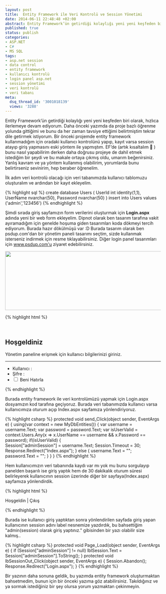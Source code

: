 ```yaml
---
layout: post
title:  Entity Framework ile Veri Kontrolü ve Session Yönetimi
date: 2014-06-11 22:48:48 +02:00
abstract: Entity Framework’ün getirdiği kolaylığı yeni yeni keşfeden biri olarak, hızlıca ilerlemeye devam ediyorum. Daha önceki yazımda da proje bazlı öğrenme yolunda gittiğimi...
published: true
status: publish
categories:
- ASP.NET
- C#
- MS SQL
tags:
- asp.net session
- data control
- entity framework
- kullanıcı kontrolü
- login panel asp.net
- session yönetimi
- veri kontrolü
- veri tabanı
meta:
  dsq_thread_id: '3001018139'
  views: '3288'
---
```


Entity Framework’ün getirdiği kolaylığı yeni yeni keşfeden biri olarak, hızlıca ilerlemeye devam ediyorum. Daha önceki yazımda da proje bazlı öğrenme yolunda gittiğimi ve bunu da her zaman tavsiye ettiğimi belirtmiştim tekrar dile getirmek istiyorum. Bir önceki projemde entity framework kullanmadığım için oradaki kullanıcı kontrolünü yapıp, kayıt varsa session atayıp giriş yapmasını eski yöntem ile yapmıştım. EF’de (artık kısaltalım 🙂 ) bunu nasıl yapabilirim derken daha doğrusu projeye de dahil etmek istediğim bir şeydi ve bu makale ortaya çıkmış oldu, umarım beğenirsiniz. Yanlış kavram ve ya yöntem kullanmış olabilirim, yorumlarda bunu belirtirseniz sevinirim, hep beraber öğrenelim.

İlk adım veri kontrolü olacağı için veri tabanımızda kullanıcı tablomuzu oluşturalım ve ardından bir kayıt ekleyelim.

{% highlight sql %}
create database Users
(
  UserId int identity(1,1),
  UserName nvarchar(50),
  Password nvarchar(50)
)
insert into Users values ('admin','123456')
{% endhighlight %}

Şimdi sırada giriş sayfamızın form verilerini oluşturmak için **Login.aspx** adında yeni bir web form ekleyelim. Dipnot olarak ben tasarım tarafına vakit ayıramadığım için genelde hoşuma giden tasarımları koda dökmeyi tercih ediyorum. Burada hazır dökülmüşü var :D Burada tasarım olarak ben psdup.com'dan bir yönetim paneli tasarımı seçtim, sizde kullanmak isterseniz indirmek için resme tıklayabilirsiniz. Diğer login panel tasarımları için www.psdup.com'u ziyaret edebilirsiniz.

<img class="alignnone" src="{{ site.baseurl }}/assets/yonetici-girisi-klasik.jpg" alt="" width="580" height="190" />

{% highlight html %}
<html lang="tr">
<head runat="server">
 <title>Uykusuz Adam</title>
 <link rel="stylesheet" href="~/css/main.css" type="text/css"><br />
 <script src="https://ajax.googleapis.com/ajax/libs/jquery/1.7.1/jquery.min.js" language="javascript"></script>
 <script type="text/javascript">
  $(document).ready(function () {
    $("#remember").change(function () {
      if ($(this).is(":checked")) {
        $(".check label").addClass("true");
      }
      else {
        $(".check label").removeClass("true");
      }
    });
 });
 </script>
</head>
<body>
 <form id="form1" runat="server">
  <div id="container">
    <div class="panel">
      <h2>Hoşgeldiniz</h2>
        <p>Yönetim paneline erişmek için kullanıcı bilgilerinizi giriniz.</p>
        <hr />
        <ul class="login">
          <li class="text">
            <label for="username">Kullanıcı :</label><asp:TextBox ID="username" runat="server" tabindex="0" type="text" />
          </li>
          <li class="text">
            <label for="password">Şifre :</label><asp:TextBox ID="password" runat="server" tabindex="1" type="password" />
          </li>
          <li class="send">
            <div class="check">
              <input runat="server" id="remember" type="checkbox" />
              <label for="remember">Beni Hatırla</label>
            </div>
            <asp:Button ID="send" runat="server" onclick="send_Click"></asp:Button>
          </li>
        </ul>
      </div>
    </div>
 </form>
</body>
</html>
{% endhighlight %}

Burada entity framework ile veri kontrolümüzü yapmak için Login.aspx dosyamızın kod tarafına geçiyoruz. Burada veri tabanımızda kullanıcı varsa kullanıcımıza oturum açıp Index.aspx sayfamıza yönlendiriyoruz.

{% highlight csharp %}
protected void send_Click(object sender, EventArgs e)
{
    using(var context = new MyDbEntities())
    {
        var username = username.Text;
        var password = password.Text;
        var isUserValid = context.Users.Any(x => x.UserName == username && x.Password == password);
        if(isUserValid)
        {      
            Session["adminSession"] = username.Text;
            Session.Timeout = 30;
            Response.Redirect("Index.aspx"); 
        }
        else
        {
            username.Text = "";
            password.Text = "";
        }
    }
}
{% endhighlight %}

Hem kullanıcımızın veri tabanında kaydı var mı yok mu bunu sorgulayıp panelden başarılı ise giriş yaptık hem de 30 dakikalık oturum süresi belirleyerek kullanıcının session üzerinde diğer bir sayfaya(Index.aspx) sayfamıza yönlendirdik.

{% highlight html %}
<html lang="tr">
<head runat="server">
 <title>Login Panel</title>
</head>
<body>
  <form id="form1" runat="server">
    <div id="container">
      <p>Hoşgeldin <asp:Label ID="lblSession" runat="server"></asp:Label> | <asp:LinkButton ID="lbSessionOut" runat="server" OnClick="lbSessionOut_Click">Çıkış</asp:LinkButton></p>
    </div>
  </form>
</body>
</html>
{% endhighlight %}

Burada ise kullanıcı giriş yaptıktan sonra yönlendirilen sayfada giriş yapan kullanıcının session adını label nesnemize yazdırdık, bu bahsettiğim "admin(session) olarak giriş yaptınız." gibisinden bir yazı olabilir size kalmış..

{% highlight csharp %}
protected void Page_Load(object sender, EventArgs e)
{
  if (Session["adminSession"] != null)
    lblSession.Text = Session["adminSession"].ToString();
}
protected void lbSessionOut_Click(object sender, EventArgs e)
{
  Session.Abandon();
  Response.Redirect("Login.aspx");
}
{% endhighlight %}

Bir yazının daha sonuna geldik, bu yazımda entity framework oluşturmaktan bahsetmedim, bunun için bir önceki yazıma göz atabilirsiniz. Takıldığınız ve ya sormak istediğiniz bir şey olursa yorum yazmaktan çekinmeyin.
